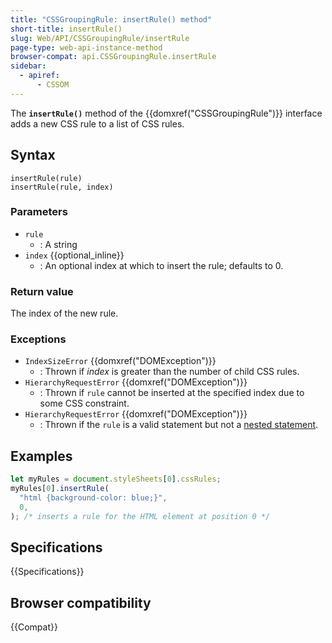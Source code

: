 ```yaml
---
title: "CSSGroupingRule: insertRule() method"
short-title: insertRule()
slug: Web/API/CSSGroupingRule/insertRule
page-type: web-api-instance-method
browser-compat: api.CSSGroupingRule.insertRule
sidebar:
  - apiref:
      - CSSOM
---
```


The **`insertRule()`** method of the
{{domxref("CSSGroupingRule")}} interface adds a new CSS rule to a list of CSS rules.

## Syntax

```js-nolint
insertRule(rule)
insertRule(rule, index)
```

### Parameters

- `rule`
  - : A string
- `index` {{optional_inline}}
  - : An optional index at which to insert the rule; defaults to 0.

### Return value

The index of the new rule.

### Exceptions

- `IndexSizeError` {{domxref("DOMException")}}
  - : Thrown if _index_ is greater than the number of child CSS rules.
- `HierarchyRequestError` {{domxref("DOMException")}}
  - : Thrown if `rule` cannot be inserted at the specified index due to some CSS constraint.
- `HierarchyRequestError` {{domxref("DOMException")}}
  - : Thrown if the `rule` is a valid statement but not a [nested statement](/en-US/docs/Web/CSS/CSS_syntax/Syntax#nested_statements).

## Examples

```js
let myRules = document.styleSheets[0].cssRules;
myRules[0].insertRule(
  "html {background-color: blue;}",
  0,
); /* inserts a rule for the HTML element at position 0 */
```

## Specifications

{{Specifications}}

## Browser compatibility

{{Compat}}
